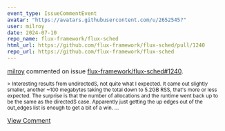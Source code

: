 ```yaml
---
event_type: IssueCommentEvent
avatar: "https://avatars.githubusercontent.com/u/2652545?"
user: milroy
date: 2024-07-10
repo_name: flux-framework/flux-sched
html_url: https://github.com/flux-framework/flux-sched/pull/1240
repo_url: https://github.com/flux-framework/flux-sched
---
```


<a href='https://github.com/milroy' target='_blank'>milroy</a> commented on issue <a href='https://github.com/flux-framework/flux-sched/pull/1240' target='_blank'>flux-framework/flux-sched#1240</a>.

<small>> Interesting results from undirectedS, not quite what I expected. It came out slightly smaller, another ~100 megabytes taking the total down to 5.2GB RSS, that's more or less expected. The surprise is that the number of allocations and the runtime went back up to be the same as the directedS case. Apparently just getting the up edges out of the out_edges list is enough to get a bit of a win....</small>

<a href='https://github.com/flux-framework/flux-sched/pull/1240' target='_blank'>View Comment</a>